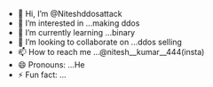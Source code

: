- 👋 Hi, I’m @Niteshddosattack
- 👀 I’m interested in ...making ddos
- 🌱 I’m currently learning ...binary
- 💞️ I’m looking to collaborate on ...ddos selling
- 📫 How to reach me ...@nitesh__kumar__444(insta) 
- 😄 Pronouns: ...He
- ⚡ Fun fact: ...

<!---
Niteshddosattack/Niteshddosattack is a ✨ special ✨ repository because its `README.md` (this file) appears on your GitHub profile.
You can click the Preview link to take a look at your changes.
--->
